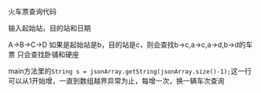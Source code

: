 火车票查询代码

输入起始站，目的站和日期

A->B->C->D
如果是起始站是b，目的站是c，则会查找b->c,a->c,a->d,b->d的车票
只会查找卧铺和硬座

main方法里的`String s = jsonArray.getString(jsonArray.size()-1);`这一行可以从1开始增，一直到数组越界异常为止，每增一次，换一辆车次查询
